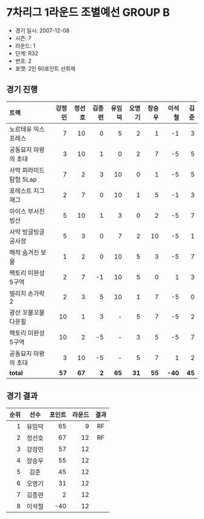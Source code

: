 # 7차리그 1라운드 조별예선 GROUP B

- 경기 일시: 2007-12-08
- 시즌: 7
- 라운드: 1
- 단계: R32
- 번호: 2
- 포맷: 2인 60포인트 선취제





## 경기 진행

| 트랙 | 강정민 | 정선호 | 김종련 | 유임덕 | 오명기 | 장승우 | 이석철 | 김준 |
|:---|---:|---:|---:|---:|---:|---:|---:|---:|
| 노르테유 익스프레스 | 7 | 10 | 0 | 5 | 2 | 1 | -1 | 3 |
| 공동묘지 마왕의 초대 | 3 | 10 | 1 | 0 | 2 | 7 | -5 | 5 |
| 사막 피라미드 탐험 5Lap | 7 | 2 | 3 | 10 | 0 | 1 | -5 | 5 |
| 포레스트 지그재그 | 2 | 7 | 0 | 10 | 1 | 5 | -1 | 3 |
| 아이스 부서진 빙산 | 5 | 10 | 1 | 3 | 0 | 2 | -5 | 7 |
| 사막 빙글빙글 공사장 | 5 | 3 | 0 | 7 | 2 | 10 | -5 | 1 |
| 해적 숨겨진 보물 | 1 | 2 | 0 | 10 | 5 | 3 | -5 | 7 |
| 팩토리 미완성 5구역 | 2 | 7 | -1 | 10 | 5 | 0 | 1 | 3 |
| 빌리지 손가락 2 | 2 | 3 | 5 | 10 | 1 | 7 | -5 | 0 |
| 광산 꼬불꼬불 다운힐 | 10 | 1 | 3 | - | 5 | 7 | -5 | 2 |
| 팩토리 미완성 5구역 | 10 | 2 | -5 | - | 3 | 5 | -5 | 7 |
| 공동묘지 마왕의 초대 | 3 | 10 | -5 | - | 5 | 7 | 1 | 2 |
| __total__ | __57__ | __67__ | __2__ | __65__ | __31__ | __55__ | __-40__ | __45__ |




## 경기 결과

| 순위 | 선수 | 포인트 | 라운드 | 결과 |
|---:|:---:|---:|---:|:---:|
| 1 | 유임덕 | 65 | 9 | RF |
| 2 | 정선호 | 67 | 12 | RF |
| 3 | 강정민 | 57 | 12 |  |
| 4 | 장승우 | 55 | 12 |  |
| 5 | 김준 | 45 | 12 |  |
| 6 | 오명기 | 31 | 12 |  |
| 7 | 김종련 | 2 | 12 |  |
| 8 | 이석철 | -40 | 12 |  |

